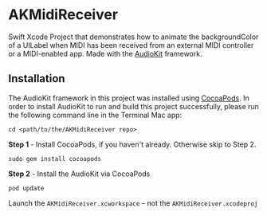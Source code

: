 # AKMidiReceiver
Swift Xcode Project that demonstrates how to animate the backgroundColor of a UILabel when MIDI has been received from an external MIDI controller or a MIDI-enabled app. Made with the [AudioKit](http://audiokit.io/) framework.

## Installation

The AudioKit framework in this project was installed using [CocoaPods](https://cocoapods.org/). In order to install AudioKit to run and build this project successfully, please run the following command line in the Terminal Mac app:

```
cd <path/to/the/AKMidiReceiver repo>
``` 

**Step 1** - Install CocoaPods, if you haven't already. Otherwise skip to Step 2.

```language-powerbash
sudo gem install cocoapods
```

**Step 2** - Install the AudioKit via CocoaPods

```language-powerbash
pod update
```
Launch the `AKMidiReceiver.xcworkspace` – not the `AKMidiReceiver.xcodeproj`


